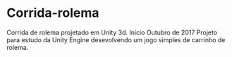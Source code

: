 # Corrida-rolema
Corrida de rolema projetado em Unity 3d.
Inicio Outubro de 2017
Projeto para estudo da Unity Engine desevolvendo um jogo simples de carrinho de rolema.
